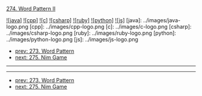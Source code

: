 [274. Word Pattern II](https://leetcode.com/problems/word-pattern-ii/)

[![java]](../java/274-word-pattern-ii.md)
[![cpp]](../cpp/274-word-pattern-ii.md)
[![c]](../c/274-word-pattern-ii.md)
[![csharp]](../csharp/274-word-pattern-ii.md)
[![ruby]](../ruby/274-word-pattern-ii.md)
[![python]](../python/274-word-pattern-ii.md)
[![js]](../js/274-word-pattern-ii.md)
[java]: ../images/java-logo.png
[cpp]: ../images/cpp-logo.png
[c]: ../images/c-logo.png
[csharp]: ../images/csharp-logo.png
[ruby]: ../images/ruby-logo.png
[python]: ../images/python-logo.png
[js]: ../images/js-logo.png

- [prev: 273. Word Pattern](273-word-pattern.md)
- [next: 275. Nim Game](275-nim-game.md)

---


---

- [prev: 273. Word Pattern](273-word-pattern.md)
- [next: 275. Nim Game](275-nim-game.md)
